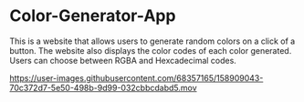 # Color-Generator-App

This is a website that allows users to generate random colors on a click of a button. The website also displays the color codes of each color generated. Users can choose between RGBA and Hexcadecimal codes.


https://user-images.githubusercontent.com/68357165/158909043-70c372d7-5e50-498b-9d99-032cbbcdabd5.mov

